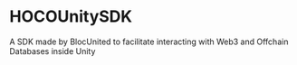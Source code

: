 # HOCOUnitySDK
A SDK made by BlocUnited to facilitate interacting with Web3 and Offchain Databases inside Unity
